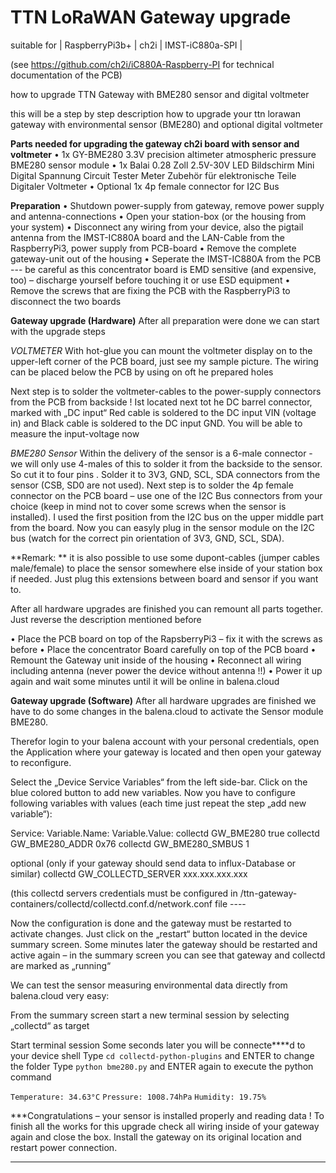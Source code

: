 # TTN LoRaWAN Gateway upgrade 
  
suitable for | RaspberryPi3b+ | ch2i | IMST-iC880a-SPI |  

(see https://github.com/ch2i/iC880A-Raspberry-PI for technical documentation of the PCB)

how to upgrade TTN Gateway with BME280 sensor and digital voltmeter  

this will be a step by step description how to upgrade your ttn lorawan gateway with environmental sensor (BME280) and optional digital voltmeter

**Parts needed for upgrading the gateway ch2i board with sensor and voltmeter**
•	1x GY-BME280 3.3V precision altimeter atmospheric pressure BME280 sensor module
•	1x Balai 0.28 Zoll 2.5V-30V LED Bildschirm Mini Digital Spannung Circuit Tester Meter Zubehör für elektronische Teile Digitaler Voltmeter
•	Optional 1x 4p female connector for I2C Bus

**Preparation**
•	Shutdown power-supply from gateway, remove power supply and antenna-connections
•	Open your station-box (or the housing from your system)
•	Disconnect any wiring from your device, also the pigtail antenna from the IMST-IC880A board and the LAN-Cable from the RaspberryPi3, power supply from PCB-board
•	Remove the complete gateway-unit out of the housing
•	Seperate the IMST-IC880A from the PCB --- be careful as this concentrator board is EMD sensitive (and expensive, too) – discharge yourself before touching it or use ESD equipment
•	Remove the screws that are fixing the PCB with the RaspberryPi3 to disconnect the two boards

**Gateway upgrade (Hardware)**
After all preparation were done we can start with the upgrade steps

*VOLTMETER*
With hot-glue you can mount the voltmeter display on to the upper-left corner of the PCB board, just see my sample picture. The wiring can be placed below the PCB by using on oft he prepared holes

Next step is to solder the voltmeter-cables to the power-supply connectors from the PCB from backside ! Ist located next tot he DC barrel connector, marked with „DC input“ Red cable is soldered to the DC input VIN (voltage in) and Black cable is soldered to the DC input GND. You will be able to measure the input-voltage now

*BME280 Sensor*
Within the delivery of the sensor is a 6-male connector  - we will only use 4-males of this to solder it from the backside to the sensor. So cut it to four pins . Solder it to 3V3, GND, SCL, SDA connectors from the sensor (CSB, SD0 are not used). Next step is to solder the 4p female connector on the PCB board – use one of the I2C Bus connectors from your choice (keep in mind not to cover some screws when the sensor is installed). I used the first position from the I2C bus on the upper middle part from the board.  Now you can easyly plug in the sensor module on the I2C bus (watch for the correct pin orientation of 3V3, GND, SCL, SDA). 

**Remark: **
it is also possible to use some dupont-cables (jumper cables male/female) to place the sensor somewhere else inside of your station box if needed.  Just plug this extensions between board and sensor if you want to.

After all hardware upgrades are finished you can remount all parts together. Just reverse the description mentioned before

•	Place the PCB board on top of the RapsberryPi3 – fix it with the screws as before
•	Place the concentrator Board carefully on top of the PCB board
•	Remount the Gateway unit inside of the housing
•	Reconnect all wiring including antenna   (never power the device without antenna !!)
•	Power it up again and wait some minutes until it will be online in balena.cloud

**Gateway upgrade (Software)**
After all hardware upgrades are finished we have to do some changes in the balena.cloud to activate the Sensor module BME280. 

Therefor login to your balena account with your personal credentials, open the Application where your gateway is located and then open your gateway to reconfigure. 

Select the „Device Service Variables“  from the left side-bar. Click on the blue colored button to add new variables.  Now you have to configure following variables with values (each time just repeat the step „add new variable“):

Service:	Variable.Name:			Variable.Value: 
collectd		GW_BME280				true
collectd		GW_BME280_ADDR			0x76
collectd		GW_BME280_SMBUS			1

optional (only if your gateway should send data to influx-Database or similar)
collectd		GW_COLLECTD_SERVER	xxx.xxx.xxx.xxx

(this collectd servers credentials must be configured in /ttn-gateway-containers/collectd/collectd.conf.d/network.conf  file  ---- 

Now the configuration is done and the gateway must be restarted to activate changes. Just click on the „restart“ button located in the device summary screen. Some minutes later the gateway should be restarted and active again – in the summary screen you can see that gateway and collectd are marked as „running“

We can test the sensor measuring environmental data directly from balena.cloud very easy:

From the summary screen start a new terminal session by selecting „collectd“ as target

Start terminal session
Some seconds later you will be connecte****d to your device shell
Type `cd collectd-python-plugins` and ENTER to change the folder
Type `python bme280.py` and ENTER again to execute the python command

`Temperature: 34.63°C` 
`Pressure: 1008.74hPa` 
`Humidity: 19.75%`

***Congratulations – your sensor is installed properly and reading data ! 
To finish all the works for this upgrade check all wiring inside of your gateway again and close the box. Install the gateway on its original location and restart power connection.
***

<!--Document Version 1.2 from 06th October 2019-->
